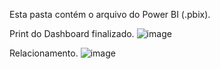 Esta pasta contém o arquivo do Power BI (.pbix).


Print do Dashboard finalizado.
![image](https://github.com/user-attachments/assets/8896eed4-6741-4ce7-b1c3-35bf421adff9)

Relacionamento.
![image](https://github.com/user-attachments/assets/10afca09-2514-4426-9226-94632f030699)
